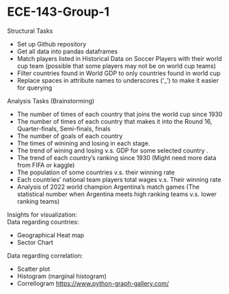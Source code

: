 # ECE-143-Group-1

Structural Tasks
- Set up Github repository
- Get all data into pandas dataframes
- Match players listed in Historical Data on Soccer Players with their world cup team (possible that some players may not be on world cup teams)
- Filter countries found in World GDP to only countries found in world cup
- Replace spaces in attribute names to underscores (‘_’) to make it easier for querying

Analysis Tasks (Brainstorming)
- The number of times of each country that joins the world cup since 1930
- The number of times of each country that makes it into the Round 16, Quarter-finals, Semi-finals, finals
- The number of goals of each country
- The times of winining and losing in each stage. 
- The trend of wining and losing v.s. GDP for some selected country . 
- The trend of each country’s ranking since 1930 (Might need more data from FIFA or kaggle)
- The population of some countries v.s. their winning rate
- Each countries’ national team players total wages v.s. Their winning rate
- Analysis of 2022 world champion Argentina’s match games (The statistical number when Argentina meets high ranking teams v.s. lower ranking teams)


Insights for visualization: <br>
Data regarding countries:
- Geographical Heat map
- Sector Chart <br>

Data regarding correlation:
- Scatter plot
- Histogram (marginal histogram)
- Correllogram 
https://www.python-graph-gallery.com/
